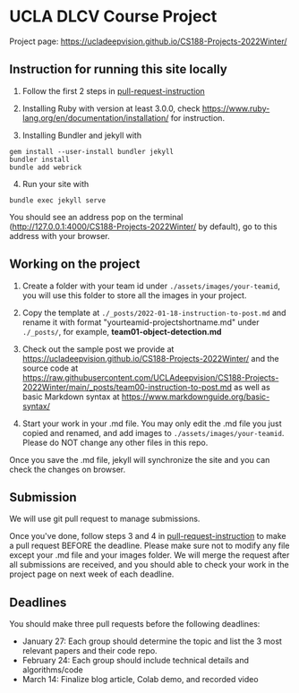# UCLA DLCV Course Project

Project page: https://ucladeepvision.github.io/CS188-Projects-2022Winter/

## Instruction for running this site locally

1. Follow the first 2 steps in [pull-request-instruction](pull-request-instruction.md)

2. Installing Ruby with version at least 3.0.0, check https://www.ruby-lang.org/en/documentation/installation/ for instruction.

3. Installing Bundler and jekyll with
```
gem install --user-install bundler jekyll
bundler install
bundle add webrick
```

4. Run your site with
```
bundle exec jekyll serve
```
You should see an address pop on the terminal (http://127.0.0.1:4000/CS188-Projects-2022Winter/ by default), go to this address with your browser.

## Working on the project

1. Create a folder with your team id under ```./assets/images/your-teamid```, you will use this folder to store all the images in your project.

2. Copy the template at ```./_posts/2022-01-18-instruction-to-post.md``` and rename it with format "yourteamid-projectshortname.md" under ```./_posts/```, for example, **team01-object-detection.md**

3. Check out the sample post we provide at https://ucladeepvision.github.io/CS188-Projects-2022Winter/ and the source code at https://raw.githubusercontent.com/UCLAdeepvision/CS188-Projects-2022Winter/main/_posts/team00-instruction-to-post.md as well as basic Markdown syntax at https://www.markdownguide.org/basic-syntax/

4. Start your work in your .md file. You may only edit the .md file you just copied and renamed, and add images to ```./assets/images/your-teamid```. Please do NOT change any other files in this repo.

Once you save the .md file, jekyll will synchronize the site and you can check the changes on browser.

## Submission
We will use git pull request to manage submissions.

Once you've done, follow steps 3 and 4 in [pull-request-instruction](pull-request-instruction.md) to make a pull request BEFORE the deadline. Please make sure not to modify any file except your .md file and your images folder. We will merge the request after all submissions are received, and you should able to check your work in the project page on next week of each deadline.

## Deadlines
You should make three pull requests before the following deadlines:

*    January 27: Each group should determine the topic and list the 3 most relevant papers and their code repo.
*    February 24: Each group should include technical details and algorithms/code
*    March 14: Finalize blog article, Colab demo, and recorded video

